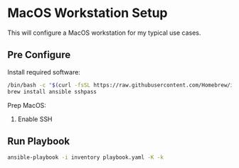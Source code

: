 # MacOS Workstation Setup

This will configure a MacOS workstation for my typical use cases.

## Pre Configure

Install required software:

```bash
/bin/bash -c "$(curl -fsSL https://raw.githubusercontent.com/Homebrew/install/HEAD/install.sh)"
brew install ansible sshpass
```

Prep MacOS:

1. Enable SSH

## Run Playbook

```bash
ansible-playbook -i inventory playbook.yaml -K -k
```
